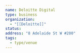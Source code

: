```yaml
---
name: Deloitte Digital
type: business
organization:
  - "[[Deloitte]]"
status:
address: "8 Adelaide St W #200"
tags:
  - type/venue
---
```

